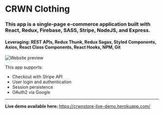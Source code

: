 # CRWN Clothing
<h3>This app is a single-page e-commerce application built with React, Redux, Firebase, SASS, Stripe, NodeJS, and Express.</h3>
<h4>Leveraging: REST APIs, Redux Thunk, Redux Sagas, Styled Components, Axios, React Class Components, React Hooks, NPM, Git</h4>

<img src="https://github.com/YeloPartyHat/crwn-clothing/raw/master/readme_files/preview.jpg" alt="Website preview" />

This app supports:
<ul>
    <li>Checkout with Stripe API</li>
    <li>User login and authentication</li>
    <li>Session persistence</li>
    <li>OAuth2 via Google</li>
</ul>
<hr />
<strong>Live demo available here: </strong><a href="https://crwnstore-live-demo.herokuapp.com/">https://crwnstore-live-demo.herokuapp.com/</a>
